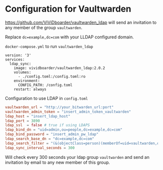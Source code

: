 # Configuration for Vaultwarden

https://github.com/ViViDboarder/vaultwarden_ldap will send an invitation to any member of the group `vaultwarden`.

Replace `dc=example,dc=com` with your LLDAP configured domain.

`docker-compose.yml` to run `vaultwarden_ldap`
```
version: '3'
services:
  ldap_sync:
    image: vividboarder/vaultwarden_ldap:2.0.2
    volumes:
      - ./config.toml:/config.toml:ro
    environment:
      CONFIG_PATH: /config.toml
    restart: always
```
Configuration to use LDAP in `config.toml`
```toml
vaultwarden_url = "http://your_bitwarden_url:port"
vaultwarden_admin_token = "insert_admin_token_vaultwarden"
ldap_host = "insert_ldap_host"
ldap_port = 3890
ldap_ssl  = false # true if using LDAPS
ldap_bind_dn = "uid=admin,ou=people,dc=example,dc=com"
ldap_bind_password = "insert_admin_pw_ldap"
ldap_search_base_dn = "dc=example,dc=com"
ldap_search_filter = "(&(objectClass=person)(memberOf=uid=vaultwarden,ou=groups,dc=example,dc=com))"
ldap_sync_interval_seconds = 300
```
Will check every 300 seconds your ldap group ```vaultwarden``` and send an invitation by email to any new member of this group.
